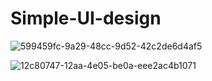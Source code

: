 # Simple-UI-design

![599459fc-9a29-48cc-9d52-42c2de6d4af5](https://user-images.githubusercontent.com/78335638/211136330-9f28cf59-3502-440c-be73-f2bc3662dc17.jpg)








![12c80747-12aa-4e05-be0a-eee2ac4b1071](https://user-images.githubusercontent.com/78335638/211136420-0512dcde-44e3-45bd-9406-7bb2ac9131e9.jpg)
